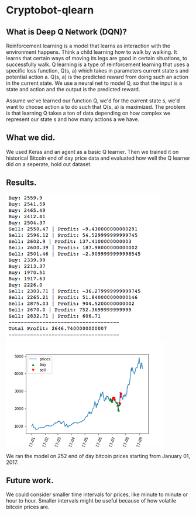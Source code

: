 # Cryptobot-qlearn

## What is Deep Q Network (DQN)?

Reinforcement learning is a model that learns as interaction with the environment happens. Think a child learning how to walk by walking. It learns that certain ways of moving its legs are good in certain situations, to successfully walk. Q learning is a type of reinforcement learning that uses a specific loss function, Q(s, a) which takes in parameters current state s and potential action a. Q(s, a) is the predicted reward from doing such an action in the current state. We use a neural net to model Q, so that the input is a state and action and the output is the predicted reward.

Assume we've learned our function Q, we'd for the current state s, we'd want to choose action a to do such that Q(s, a) is maximized. The problem is that learning Q takes a ton of data depending on how complex we represent our state s and how many actions a we have.

## What we did.

We used Keras and an agent as a basic Q learner. Then we trained it on historical Bitcoin end of day price data and evaluated how well the Q learner did on a seperate, hold out dataset.

## Results.
![profit](./BITSTAMP_SPOT_BTC_USD-2017-01-01_profit.png)
![result](./BITSTAMP_SPOT_BTC_USD-2017-01-01_results.png)

We ran the model on 252 end of day bitcoin prices starting from January 01, 2017.

## Future work.

We could consider smaller time intervals for prices, like minute to minute or hour to hour. Smaller intervals might be useful because of how volatile bitcoin prices are.
